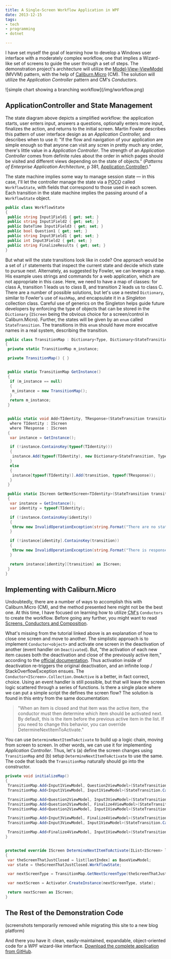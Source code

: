 ```yaml
---
title: A Single-Screen Workflow Application in WPF
date: 2013-12-15
tags:
- tech
- programming
- dotnet

---
```



I have set myself the goal of learning how to develop a Windows user interface
with a moderately complex workflow, one that implies a Wizard-like set of
screens to guide the user through a set of steps. The demonstration project's
architecture will utilize the
[Model-View-ViewModel](https://learn.microsoft.com/en-us/archive/msdn-magazine/2009/february/patterns-wpf-apps-with-the-model-view-viewmodel-design-pattern)
(MVVM) pattern, with the help of [Caliburn.Micro](https://caliburnmicro.com/)
(CM). The solution will utilize the _Application Controller_ pattern and CM's
_Conductors_.

<div class="image">
![simple chart showing a branching workflow](/img/workflow.png)
</div>

<!-- truncate -->

## ApplicationController and State Management

The state diagram above depicts a simplified workflow: the application starts,
user enters input, answers a questions, optionally enters more input, finalizes
the action, and returns to the initial screen. Martin Fowler describes this
pattern of user interface design as an _Application Controller,_ and describes
when to use it: "If the flow and navigation of your application are simple
enough so that anyone can visit any scren in pretty much any order, there's
little value in a _Application Controller_. The strength of an _Application
Controller_ comes from definite rules about the order in which pages should be
visited and different views depending on the state of objects." (_Patterns of
Enterprise Application Architecture_, p 381, [Application
Controller](http://martinfowler.com/eaaCatalog/applicationController.html))."

The state machine implies some way to manage session state &mdash; in this case,
I'll let the controller manage the state via a <abbr title="Plain Old C#
Object">POCO</abbr> called `WorkflowState`, with fields that correspond to
those used in each screen. Each transition in the state machine implies the
passing around of a `WorkflowState` object.

```csharp
public class WorkflowState
{
 public string Input1Field1 { get; set; }
 public string Input1Field2 { get; set; }
 public DateTime Input1Field3 { get; set; }
 public bool Question1 { get; set; }
 public string Input3Field1 { get; set; }
 public int Input3Field2 { get; set; }
 public string FinalizeResults { get; set; }
}
```

But what will the state transitions look like in code? One approach would be a
set of `if` statements that inspect the current state and decide which state to
pursue next. Alternately, as suggested by Fowler, we can leverage a map. His
example uses strings and commands for a web application, which are not
appropriate in this case. Here, we need to have a map of classes: for class A,
transition 1 leads us to class B, and transition 2 leads us to class C. There
are a number of possible solutions, but let's use a nested `Dictionary`, similar
to Fowler's use of `HashMap`, and encapsulate it in a _Singleton_ collection
class. Careful use of generics on the Singleton helps guide future developers by
enforcing the type of objects that can be stored in the `Dictionary` (`IScreen`
being the obvious choice for a screen/control in Caliburn.Micro). Further, the
states will be given by an `enum` called `StateTransition`. The transitions in
this `enum` should have more evocative names in a real system, describing the
transition.

```csharp
public class TransitionMap : Dictionary<Type, Dictionary<StateTransition, Type>>
{
 private static TransitionMap m_instance;

 private TransitionMap() { }


 public static TransitionMap GetInstance()
 {
  if (m_instance == null)
  {
   m_instance = new TransitionMap();
  }
  return m_instance;
 }


 public static void Add<TIdentity, TResponse>(StateTransition transition)
  where TIdentity : IScreen
  where TResponse : IScreen
 {
  var instance = GetInstance();

  if (!instance.ContainsKey(typeof(TIdentity)))
  {
   instance.Add(typeof(TIdentity), new Dictionary<StateTransition, Type>() { { transition, typeof(TResponse) } });
  }
  else
  {
   instance[typeof(TIdentity)].Add(transition, typeof(TResponse));
  }
 }

 public static IScreen GetNextScreen<TIdentity>(StateTransition transition)
 {
  var instance = GetInstance();
  var identity = typeof(TIdentity);

  if (!instance.ContainsKey(identity))
  {
   throw new InvalidOperationException(string.Format("There are no states transitions defined for state {0}", identity.ToString()));
  }

  if (!instance[identity].ContainsKey(transition))
  {
   throw new InvalidOperationException(string.Format("There is response setup for transition {0} from screen {1}", transition.ToString(), identity.ToString()));
  }

  return instance[identity][transition] as IScreen;
 }
}
```

## Implementing with Caliburn.Micro

Undoubtedly, there are a number of ways to accomplish this with Caliburn.Micro
(CM), and the method presented here might not be the best one. At this time, I
have focused on learning how to utilize <abbr title="Caliburn Micro">CM's</abbr>
`Conductors` to create the workflow. Before going any further, you might want to
read [Screens, Conductors and
Composition](https://caliburnmicro.com/documentation/composition).

What's missing from the tutorial linked above is an explanation of how to close
one screen and move to another. The simplistic approach is to implement
`Conductor<object>` and activate one screen in the deactivation of another
(event handler on `Deactivated`). But, "the activation of each new item causes
both the deactivation and close of the previously active item," according to the
[official
documentation](https://caliburnmicro.com/documentation/). Thus activation inside of deactivation re-triggers the
original deactivation, and an infinite loop / StackOverflowException ensues. The
`Conductor<IScreen>.Collection.OneActive` is a better, in fact correct,
choice. Using an event handler is still possible, but that will leave the screen
logic scattered through a series of functions. Is there a single place where we
can put a simple script the defines the screen flow? The solution is found in
this entry from the same documentation:

> "When an item is closed and that item was the active item, the conductor must
> then determine which item should be activated next. By default, this is the
> item before the previous active item in the list. If you need to change this
> behavior, you can override DetermineNextItemToActivate."

You can use `DetermineNextItemToActivate` to build up a logic chain, moving from
screen to screen. In other words, we can use it for implementing _Application
Controller_. Thus, let's (a) define the screen changes using `TransitionMap` and
(b) setup `DetermineNextItemToActivate` to use the same. The code that loads the
`TransitionMap` naturally should go into the constructor.

```csharp
private void initializeMap()
{
 TransitionMap.Add<Input1ViewModel, Question2ViewModel>(StateTransition.Input1Success);
 TransitionMap.Add<Input1ViewModel, Input1ViewModel>(StateTransition.Cancel);

 TransitionMap.Add<Question2ViewModel, Input3ViewModel>(StateTransition.Option1);
 TransitionMap.Add<Question2ViewModel, Finalize4ViewModel>(StateTransition.Option2);
 TransitionMap.Add<Question2ViewModel, Input1ViewModel>(StateTransition.Cancel);

 TransitionMap.Add<Input3ViewModel, Finalize4ViewModel>(StateTransition.Input3Success);
 TransitionMap.Add<Input3ViewModel, Input1ViewModel>(StateTransition.Cancel);

 TransitionMap.Add<Finalize4ViewModel, Input1ViewModel>(StateTransition.Cancel);
}


protected override IScreen DetermineNextItemToActivate(IList<IScreen> list, int lastIndex)
{
 var theScreenThatJustClosed = list[lastIndex] as BaseViewModel;
 var state = theScreenThatJustClosed.WorkflowState;

 var nextScreenType = TransitionMap.GetNextScreenType(theScreenThatJustClosed);

 var nextScreen = Activator.CreateInstance(nextScreenType, state);

 return nextScreen as IScreen;
}
```

## The Rest of the Demonstration Code
<!-- TOOD -->

(screenshots temporarily removed while migrating this site to a new blog platform)

<!--
<script type="text/javascript">
function animate() {
  $("#wfd0").hide().fadeIn(1).delay(2000).fadeOut(600);
  $("#wfd1").hide().delay(2605).fadeIn(600).delay(2000).fadeOut(600);
  $("#wfd2").hide().delay(5810).fadeIn(600).delay(2000).fadeOut(600);
  $("#wfd3").hide().delay(9015).fadeIn(600).delay(2000).fadeOut(600);
  $("#wfd4").hide().delay(12220).fadeIn(600);
}
setInterval(animate, 13000);
</script>

<div style="text-align: center; width: 350px; height: 400px;">
 <img id="wfd0" src="/img/wfd1.png" style="width:350px;height:400px;" />
 <img id="wfd1" src="/img/wfd2.png" style="width:350px;height:400px;display:none;" />
 <img id="wfd2" src="/img/wfd3.png" style="width:350px;height:400px;display:none;" />
 <img id="wfd3" src="/img/wfd4.png" style="width:350px;height:400px;display:none;" />
 <img id="wfd4" src="/img/wfd0.png" style="width:350px;height:400px;display:none;" />
</div>
-->

And there you have it: clean, easily-maintained, expandable, object-oriented
code for a WPF wizard-like interface. [Download the
complete application from GitHub](https://github.com/stephenfuqua/WorkflowDemonstration).
